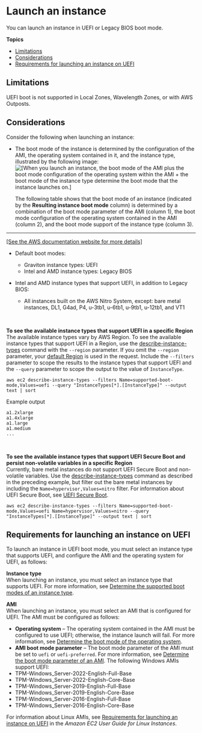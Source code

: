 # Launch an instance<a name="launch-instance-boot-mode"></a>

You can launch an instance in UEFI or Legacy BIOS boot mode\.

**Topics**
+ [Limitations](#boot-limitations)
+ [Considerations](#boot-considerations)
+ [Requirements for launching an instance on UEFI](#uefi-requirements)

## Limitations<a name="boot-limitations"></a>

UEFI boot is not supported in Local Zones, Wavelength Zones, or with AWS Outposts\. 

## Considerations<a name="boot-considerations"></a>

Consider the following when launching an instance:
+ The boot mode of the instance is determined by the configuration of the AMI, the operating system contained in it, and the instance type, illustrated by the following image:  
![\[When you launch an instance, the boot mode of the AMI plus the boot mode configuration of the operating system within the AMI + the boot mode of the instance type determine the boot mode that the instance launches on.\]](http://docs.aws.amazon.com/AWSEC2/latest/WindowsGuide/images/ami-boot-mode.png)

  The following table shows that the boot mode of an instance \(indicated by the **Resulting instance boot mode** column\) is determined by a combination of the boot mode parameter of the AMI \(column 1\), the boot mode configuration of the operating system contained in the AMI \(column 2\), and the boot mode support of the instance type \(column 3\)\.

    
****    
[\[See the AWS documentation website for more details\]](http://docs.aws.amazon.com/AWSEC2/latest/WindowsGuide/launch-instance-boot-mode.html)
+ Default boot modes:
  + Graviton instance types: UEFI
  + Intel and AMD instance types: Legacy BIOS
+ Intel and AMD instance types that support UEFI, in addition to Legacy BIOS:
  + All instances built on the AWS Nitro System, except: bare metal instances, DL1, G4ad, P4, u\-3tb1, u\-6tb1, u\-9tb1, u\-12tb1, and VT1

   

**To see the available instance types that support UEFI in a specific Region**  
The available instance types vary by AWS Region\. To see the available instance types that support UEFI in a Region, use the [describe\-instance\-types](https://docs.aws.amazon.com/cli/latest/reference/ec2/describe-instance-types.html) command with the `--region` parameter\. If you omit the `--region` parameter, your [default Region](https://docs.aws.amazon.com/cli/latest/userguide/cli-configure-quickstart.html#cli-configure-quickstart-region) is used in the request\. Include the `--filters` parameter to scope the results to the instance types that support UEFI and the `--query` parameter to scope the output to the value of `InstanceType`\.

  ```
  aws ec2 describe-instance-types --filters Name=supported-boot-mode,Values=uefi --query "InstanceTypes[*].[InstanceType]" --output text | sort
  ```

  Example output

  ```
  a1.2xlarge
  a1.4xlarge
  a1.large
  a1.medium
  ...
  ```

   

**To see the available instance types that support UEFI Secure Boot and persist non\-volatile variables in a specific Region**  
Currently, bare metal instances do not support UEFI Secure Boot and non\-volatile variables\. Use the [describe\-instance\-types](https://docs.aws.amazon.com/cli/latest/reference/ec2/describe-instance-types.html) command as described in the preceding example, but filter out the bare metal instances by including the `Name=hypervisor,Values=nitro` filter\. For information about UEFI Secure Boot, see [UEFI Secure Boot](uefi-secure-boot.md)\.

  ```
  aws ec2 describe-instance-types --filters Name=supported-boot-mode,Values=uefi Name=hypervisor,Values=nitro --query "InstanceTypes[*].[InstanceType]" --output text | sort
  ```

## Requirements for launching an instance on UEFI<a name="uefi-requirements"></a>

To launch an instance in UEFI boot mode, you must select an instance type that supports UEFI, and configure the AMI and the operating system for UEFI, as follows:

**Instance type**  
When launching an instance, you must select an instance type that supports UEFI\. For more information, see [Determine the supported boot modes of an instance type](instance-type-boot-mode.md)\.

**AMI**  
When launching an instance, you must select an AMI that is configured for UEFI\. The AMI must be configured as follows:  
+ **Operating system** – The operating system contained in the AMI must be configured to use UEFI; otherwise, the instance launch will fail\. For more information, see [Determine the boot mode of the operating system](os-boot-mode.md)\.
+ **AMI boot mode parameter** – The boot mode parameter of the AMI must be set to `uefi` or `uefi-preferred`\. For more information, see [Determine the boot mode parameter of an AMI](ami-boot-mode.md)\.
The following Windows AMIs support UEFI:  
+ TPM\-Windows\_Server\-2022\-English\-Full\-Base
+ TPM\-Windows\_Server\-2022\-English\-Core\-Base
+ TPM\-Windows\_Server\-2019\-English\-Full\-Base
+ TPM\-Windows\_Server\-2019\-English\-Core\-Base
+ TPM\-Windows\_Server\-2016\-English\-Full\-Base
+ TPM\-Windows\_Server\-2016\-English\-Core\-Base

For information about Linux AMIs, see [Requirements for launching an instance on UEFI](https://docs.aws.amazon.com/AWSEC2/latest/UserGuide/launch-instance-boot-mode.html#uefi-requirements) in the *Amazon EC2 User Guide for Linux Instances*\.